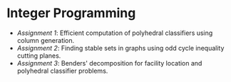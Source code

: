 # Integer Programming

- *Assignment 1*: Efficient computation of polyhedral classifiers using column generation.
- *Assignment 2*: Finding stable sets in graphs using odd cycle inequality cutting planes.
- *Assignment 3*: Benders' decomposition for facility location and polyhedral classifier problems.
